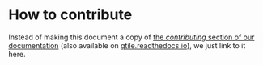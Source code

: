 # How to contribute

Instead of making this document a copy of [the _contributing_ section of our
documentation](https://docs.qtile.org/en/latest/manual/contributing.html)
(also available on
[qtile.readthedocs.io](https://docs.qtile.org/en/latest/manual/contributing.html)),
we just link to it here.
